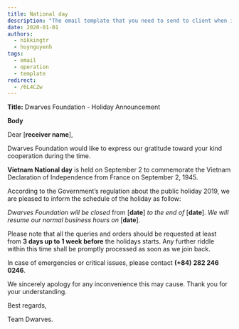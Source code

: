 ```yaml
---
title: National day
description: "The email template that you need to send to client when it's near holiday to announce about the absence."
date: 2020-01-01
authors:
  - nikkingtr
  - huynguyenh
tags:
  - email
  - operation
  - template
redirect:
  - /6L4CZw
---
```


**Title:** Dwarves Foundation - Holiday Announcement

**Body**

Dear [**receiver name**],

Dwarves Foundation would like to express our gratitude toward your kind cooperation during the time.

**Vietnam National day** is held on September 2 to commemorate the Vietnam Declaration of Independence from France on September 2, 1945.

According to the Government’s regulation about the public holiday 2019, we are pleased to inform the schedule of the holiday as follow:

_Dwarves Foundation will be closed_ from [**date**] _to the end of_ [**date**]. _We will resume our normal business hours on_ [**date**]_._

Please note that all the queries and orders should be requested at least from **3 days up to** **1 week before** the holidays starts. Any further riddle within this time shall be promptly processed as soon as we join back.

In case of emergencies or critical issues, please contact **(+84)** **282 246 0246**.

We sincerely apology for any inconvenience this may cause. Thank you for your understanding.

Best regards,

Team Dwarves.
